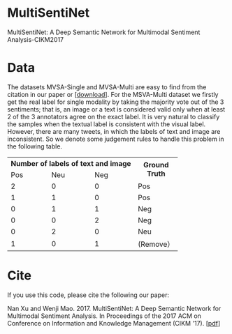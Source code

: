 # MultiSentiNet
MultiSentiNet: A Deep Semantic Network for Multimodal Sentiment Analysis-CIKM2017 

# Data
The datasets MVSA-Single and MVSA-Multi are easy to find from the citation in our paper or [[download](http://www.mcrlab.net/research/mvsa-sentiment-analysis-on-multi-view-social-data/)]. For the MSVA-Multi dataset we firstly get the real label for single modality by taking the majority vote out of the 3 sentiments; that is, an image or a text is considered valid only when at least 2 of the 3 annotators agree on the exact label. It is very natural to classify the samples when the textual label is consistent with the visual label. However, there are many tweets, in which the labels of text and image are inconsistent. So we denote some judgement rules to handle this problem in the following table.

<table class="tg">  <tr>    <th class="tg-baqh" colspan="3">Number of labels of text and image</th>    <th class="tg-baqh" rowspan="2">Ground<br>Truth</th>  </tr>  <tr>    <td class="tg-baqh">Pos</td>    <td class="tg-baqh">Neu</td>    <td class="tg-baqh">Neg</td>  </tr>  <tr>    <td class="tg-baqh">2</td>    <td class="tg-baqh">0</td>    <td class="tg-baqh">0</td>    <td class="tg-baqh">Pos</td>  </tr>  <tr>    <td class="tg-baqh">1</td>    <td class="tg-baqh">1</td>    <td class="tg-baqh">0</td>    <td class="tg-baqh">Pos</td>  </tr>  <tr>    <td class="tg-baqh">0</td>    <td class="tg-baqh">1</td>    <td class="tg-baqh">1</td>    <td class="tg-baqh">Neg</td>  </tr>  <tr>    <td class="tg-baqh">0</td>    <td class="tg-baqh">0</td>    <td class="tg-baqh">2</td>    <td class="tg-baqh">Neg</td>  </tr>  <tr>    <td class="tg-baqh">0</td>    <td class="tg-baqh">2</td>    <td class="tg-baqh">0</td>    <td class="tg-baqh">Neu</td>  </tr>  <tr>    <td class="tg-baqh">1</td>    <td class="tg-baqh">0</td>    <td class="tg-baqh">1</td>    <td class="tg-baqh">(Remove）</td>  </tr></table>


# Cite
If you use this code, please cite the following our paper:

Nan Xu and Wenji Mao. 2017. MultiSentiNet: A Deep Semantic Network for Multimodal Sentiment Analysis. In Proceedings of the 2017 ACM on Conference on Information and Knowledge Management (CIKM '17). [[pdf](https://dl.acm.org/citation.cfm?id=3133142)]